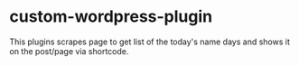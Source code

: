 # custom-wordpress-plugin
This plugins scrapes page to get list of the today's name days and shows it on the post/page via shortcode.
